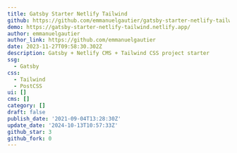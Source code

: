 ```yaml
---
title: Gatsby Starter Netlify Tailwind
github: https://github.com/emmanuelgautier/gatsby-starter-netlify-tailwind
demo: https://gatsby-starter-netlify-tailwind.netlify.app/
author: emmanuelgautier
author_link: https://github.com/emmanuelgautier
date: 2023-11-27T09:58:30.302Z
description: Gatsby + Netlify CMS + Tailwind CSS project starter
ssg:
  - Gatsby
css:
  - Tailwind
  - PostCSS
ui: []
cms: []
category: []
draft: false
publish_date: '2021-09-04T13:28:30Z'
update_date: '2024-10-13T10:57:33Z'
github_star: 3
github_fork: 0
---
```

